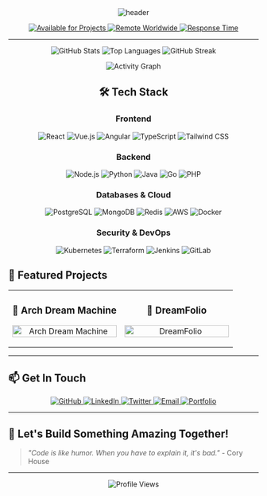 <div align="center">
  <img src="https://capsule-render.vercel.app/api?type=waving&color=0:87ceeb,50:87cefa,100:b0e0e6&height=200&section=header&text=%F0%93%82%80%20DreamCoder08%20%F0%93%82%80&fontSize=50&fontColor=ffffff&animation=twinkling&fontAlignY=35&stroke=ffffff&strokeWidth=1" alt="header"/>
</div>

<p align="center">
  <a href="https://github.com/dreamcoder08">
    <img src="https://img.shields.io/badge/Available%20for%20Projects-98D8C8?style=for-the-badge&labelColor=F8F9FA&logo=github&logoColor=2D3748" alt="Available for Projects"/>
  </a>
  <a href="https://github.com/dreamcoder08">
    <img src="https://img.shields.io/badge/Remote%20Worldwide-B8E6B8?style=for-the-badge&labelColor=F8F9FA&logo=globe&logoColor=2D3748" alt="Remote Worldwide"/>
  </a>
  <a href="https://github.com/dreamcoder08">
    <img src="https://img.shields.io/badge/Response%20Time%3A%20~2hrs-FFB6C1?style=for-the-badge&labelColor=F8F9FA&logo=clock&logoColor=2D3748" alt="Response Time"/>
  </a>
</p>

---


<div align="center">

<!-- Primera fila: 3 estadísticas principales en una sola fila -->
<p align="center">
  <img src="https://github-readme-stats.vercel.app/api?username=Albert-fer02&show_icons=true&hide_border=true&bg_color=1a1a2e&title_color=8fd6ff&text_color=FFFFFF&icon_color=d4af37&count_private=true&card_width=250" alt="GitHub Stats" />
  <img src="https://github-readme-stats.vercel.app/api/top-langs/?username=Albert-fer02&layout=compact&hide_border=true&bg_color=1a1a2e&title_color=8fd6ff&text_color=FFFFFF&card_width=250" alt="Top Languages" />
  <img src="https://streak-stats.demolab.com/?user=Albert-fer02&hide_border=true&background=1a1a2e&stroke=FFFFFF&ring=8fd6ff&fire=d4af37&currStreakNum=8fd6ff&sideNums=FFFFFF&currStreakLabel=d4af37&sideLabels=8fd6ff&dates=FFFFFF&card_width=250" alt="GitHub Streak" />
</p>

<!-- Segunda fila: Activity Graph solo -->
<p align="center">
  <img src="https://github-readme-activity-graph.vercel.app/graph?username=Albert-fer02&custom_title=Contribution%20Activity&bg_color=1a1a2e&color=FFFFFF&line=8fd6ff&point=d4af37&area_color=8fd6ff&area=true&hide_border=true" alt="Activity Graph" />
</p>

</div>


<div align="center">

## 🛠️ **Tech Stack**

### **Frontend**
<p>
  <img src="https://img.shields.io/badge/React-CAF0F8?style=for-the-badge&logo=react&logoColor=61DAFB" alt="React"/>
  <img src="https://img.shields.io/badge/Vue.js-E0F7FA?style=for-the-badge&logo=vue.js&logoColor=4FC08D" alt="Vue.js"/>
  <img src="https://img.shields.io/badge/Angular-FFD6E0?style=for-the-badge&logo=angular&logoColor=DD0031" alt="Angular"/>
  <img src="https://img.shields.io/badge/TypeScript-BFD7ED?style=for-the-badge&logo=typescript&logoColor=007ACC" alt="TypeScript"/>
  <img src="https://img.shields.io/badge/Tailwind_CSS-B8FFF9?style=for-the-badge&logo=tailwind-css&logoColor=38B2AC" alt="Tailwind CSS"/>
</p>

### **Backend**
<p>
  <img src="https://img.shields.io/badge/Node.js-D4F8E8?style=for-the-badge&logo=node.js&logoColor=43853D" alt="Node.js"/>
  <img src="https://img.shields.io/badge/Python-E3EFFF?style=for-the-badge&logo=python&logoColor=3776AB" alt="Python"/>
  <img src="https://img.shields.io/badge/Java-FFE5B4?style=for-the-badge&logo=openjdk&logoColor=ED8B00" alt="Java"/>
  <img src="https://img.shields.io/badge/Go-B8E0FF?style=for-the-badge&logo=go&logoColor=00ADD8" alt="Go"/>
  <img src="https://img.shields.io/badge/PHP-E5D4ED?style=for-the-badge&logo=php&logoColor=777BB4" alt="PHP"/>
</p>

### **Databases & Cloud**
<p>
  <img src="https://img.shields.io/badge/PostgreSQL-D6E6F2?style=for-the-badge&logo=postgresql&logoColor=316192" alt="PostgreSQL"/>
  <img src="https://img.shields.io/badge/MongoDB-D4F5E9?style=for-the-badge&logo=mongodb&logoColor=4EA94B" alt="MongoDB"/>
  <img src="https://img.shields.io/badge/Redis-FFD6D6?style=for-the-badge&logo=redis&logoColor=DC382D" alt="Redis"/>
  <img src="https://img.shields.io/badge/AWS-FFF5D6?style=for-the-badge&logo=amazon-aws&logoColor=FF9900" alt="AWS"/>
  <img src="https://img.shields.io/badge/Docker-D6F6FF?style=for-the-badge&logo=docker&logoColor=2CA5E0" alt="Docker"/>
</p>

### **Security & DevOps**
<p>
  <img src="https://img.shields.io/badge/Kubernetes-D6E6FF?style=for-the-badge&logo=kubernetes&logoColor=326CE5" alt="Kubernetes"/>
  <img src="https://img.shields.io/badge/Terraform-E6D6F2?style=for-the-badge&logo=terraform&logoColor=7B42BC" alt="Terraform"/>
  <img src="https://img.shields.io/badge/Jenkins-FFE0D6?style=for-the-badge&logo=Jenkins&logoColor=D24939" alt="Jenkins"/>
  <img src="https://img.shields.io/badge/GitLab-E6D6F2?style=for-the-badge&logo=gitlab&logoColor=330F63" alt="GitLab"/>
</p>

</div>


## 🚀 **Featured Projects**

<table>
  <tr>
    <td width="50%">
      <h3 align="center">🐧 Arch Dream Machine</h3>
      <p align="center">
        <a href="https://github.com/Albert-fer02/arch-dream-machine" target="_blank">
          <img src="https://github-readme-stats.vercel.app/api/pin/?username=Albert-fer02&repo=arch-dream-machine&theme=radical&hide_border=true&bg_color=0D1117&title_color=00BFFF&text_color=FFFFFF" width="100%" alt="Arch Dream Machine"/>
        </a>
      </p>
    </td>
    <td width="50%">
      <h3 align="center">🎨 DreamFolio</h3>
      <p align="center">
        <a href="https://github.com/Albert-fer02/DreamFolio" target="_blank">
          <img src="https://github-readme-stats.vercel.app/api/pin/?username=Albert-fer02&repo=DreamFolio&theme=radical&hide_border=true&bg_color=0D1117&title_color=00BFFF&text_color=FFFFFF" width="100%" alt="DreamFolio"/>
        </a>
      </p>
    </td>
  </tr>
</table>

---

## 📫 **Get In Touch**

<p align="center">
  <a href="https://github.com/Albert-fer02/">
    <img src="https://img.shields.io/badge/GitHub-b8c6db?style=for-the-badge&logo=github&logoColor=23272e" alt="GitHub"/>
  </a>
  <a href="https://linkedin.com/in/dreamcoder08">
    <img src="https://img.shields.io/badge/LinkedIn-cce2f7?style=for-the-badge&logo=linkedin&logoColor=0077B5" alt="LinkedIn"/>
  </a>
  <a href="https://twitter.com/dreamcoder08">
    <img src="https://img.shields.io/badge/Twitter-d6eaff?style=for-the-badge&logo=twitter&logoColor=1DA1F2" alt="Twitter"/>
  </a>
  <a href="mailto:contact@dreamcoder08.dev">
    <img src="https://img.shields.io/badge/Email-f7d6d6?style=for-the-badge&logo=gmail&logoColor=D14836" alt="Email"/>
  </a>
  <a href="https://dreamcoder08.dev">
    <img src="https://img.shields.io/badge/Portfolio-ffe0d6?style=for-the-badge&logo=todoist&logoColor=FF5722" alt="Portfolio"/>
  </a>
</p>

---

## 🎉 **Let's Build Something Amazing Together!**

> *"Code is like humor. When you have to explain it, it's bad."* - Cory House

---

<div align="center">
  <img src="https://komarev.com/ghpvc/?username=Albert-fer02&style=flat-square&color=00BFFF" alt="Profile Views"/>
</div>

</div>
